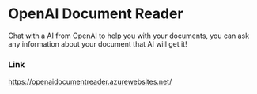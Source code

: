 # OpenAI Document Reader

  Chat with a AI from OpenAI to help you with your documents, you can ask any information about your document that AI will get it!

### Link
  <a href="https://github.com/MathMoura18" target="_blank">https://openaidocumentreader.azurewebsites.net/</a>
